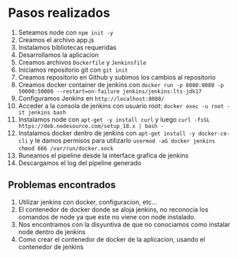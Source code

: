 # Pasos realizados

1. Seteamos node con ```npm init -y```
2. Creamos el archivo app.js
3. Instalamos bibliotecas requeridas
4. Desarrollamos la aplicacion
5. Creamos archivos ```Dockerfile``` y ```Jenkinsfile```
6. Iniciamos repositorio git con ```git init```
7. Creamos repositorio en Github y subimos los cambios al repositorio
8. Creamos docker container de jenkins con ```docker run -p 8080:8080 -p 50000:50000 --restart=on-failure jenkins/jenkins:lts-jdk17```
9. Configuramos Jenkins en ```http://localhost:8080/```
10. Acceder a la consola de jenkins con usuario root: ```docker exec -u root -it jenkins bash```
11. Instalamos node con ```apt-get -y install curl``` y luego ```curl -fsSL https://deb.nodesource.com/setup_18.x | bash -```
12. Instalamos docker dentro de jenkins con ```apt-get install -y docker-ce-cli``` y le damos permisos para utilizarlo ```usermod -aG docker jenkins``` ```chmod 666 /var/run/docker.sock```
13. Runeamos el pipeline desde la interface grafica de jenkins
14. Descargamos el log del pipeline generado

## Problemas encontrados

1. Utilizar jenkins con docker, configuracion, etc...
2. El contenedor de docker donde se aloja jenkins, no reconocia los comandos de node ya que este no viene con node instalado.
3. Nos encontramos con la disyuntiva de que no conociamos como instalar node dentro de jenkins
4. Como crear el contenedor de docker de la aplicacion, usando el contenedor de jenkins
